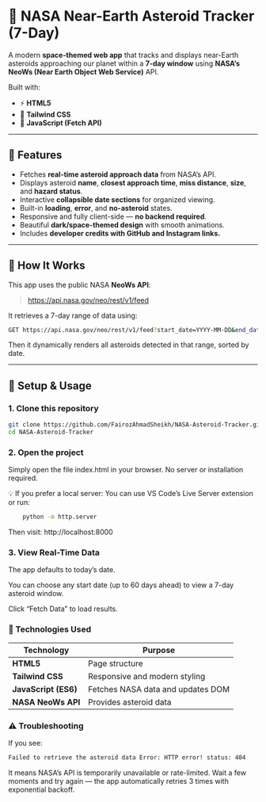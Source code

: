 # 🚀 NASA Near-Earth Asteroid Tracker (7-Day)

A modern **space-themed web app** that tracks and displays near-Earth asteroids approaching our planet within a **7-day window** using **NASA’s NeoWs (Near Earth Object Web Service)** API.

Built with:
- ⚡ **HTML5**
- 💅 **Tailwind CSS**
- 🧠 **JavaScript (Fetch API)**

---
## 🌌 Features

- Fetches **real-time asteroid approach data** from NASA’s API.
- Displays asteroid **name**, **closest approach time**, **miss distance**, **size**, and **hazard status**.
- Interactive **collapsible date sections** for organized viewing.
- Built-in **loading**, **error**, and **no-asteroid** states.
- Responsive and fully client-side — **no backend required**.
- Beautiful **dark/space-themed design** with smooth animations.
- Includes **developer credits with GitHub and Instagram links.**

---

## 🧠 How It Works

This app uses the public NASA **NeoWs API**:

> https://api.nasa.gov/neo/rest/v1/feed

It retrieves a 7-day range of data using:

```bash
GET https://api.nasa.gov/neo/rest/v1/feed?start_date=YYYY-MM-DD&end_date=YYYY-MM-DD&api_key=DEMO_KEY

```
Then it dynamically renders all asteroids detected in that range, sorted by date.

---

## 🧰 Setup & Usage

### 1. Clone this repository

```bash
git clone https://github.com/FairozAhmadSheikh/NASA-Asteroid-Tracker.git
cd NASA-Asteroid-Tracker
```

### 2. Open the project

Simply open the file index.html in your browser.
No server or installation required.

💡 If you prefer a local server:
You can use VS Code’s Live Server extension or run:

```bash
    python -m http.server
```

Then visit: http://localhost:8000

### 3. View Real-Time Data

The app defaults to today’s date.

You can choose any start date (up to 60 days ahead) to view a 7-day asteroid window.

Click “Fetch Data” to load results.

### 🧩 Technologies Used

| Technology           | Purpose                           |
| -------------------- | --------------------------------- |
| **HTML5**            | Page structure                    |
| **Tailwind CSS**     | Responsive and modern styling     |
| **JavaScript (ES6)** | Fetches NASA data and updates DOM |
| **NASA NeoWs API**   | Provides asteroid data            |


### ⚠️ Troubleshooting

If you see:
```bash
Failed to retrieve the asteroid data Error: HTTP error! status: 404
```
It means NASA’s API is temporarily unavailable or rate-limited.
Wait a few moments and try again — the app automatically retries 3 times with exponential backoff.